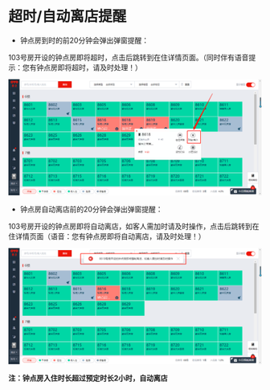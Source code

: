# 超时/自动离店提醒

* 钟点房到时的前20分钟会弹出弹窗提醒：

103号房开设的钟点房即将超时，点击后跳转到在住详情页面。（同时伴有语音提示：您有钟点房即将超时，请及时处理！）

![](../../../.gitbook/assets/image%20%28303%29.png)

* 钟点房自动离店前的20分钟会弹出弹窗提醒：

103号房开设的钟点房即将自动离店，如客人需加时请及时操作，点击后跳转到在住详情页面（语音：您有钟点房即将自动离店，请及时处理！）

![](../../../.gitbook/assets/image%20%28143%29.png)

**注：钟点房入住时长超过预定时长2小时，自动离店**

